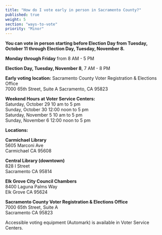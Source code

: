 ```yaml
---
title: "How do I vote early in person in Sacramento County?"
published: true
weight: 5
section: "ways-to-vote"
priority: "Minor"
---
```


**You can vote in person starting before Election Day from Tuesday, October 11 through Election Day, Tuesday, November 8.**  

**Monday through Friday** from 8 AM - 5 PM  

**Election Day, Tuesday, November 8**, 7 AM - 8 PM  

**Early voting location:** Sacramento County Voter Registration & Elections Office  
7000 65th Street, Suite A Sacramento, CA 95823  

**Weekend Hours at Voter Service Centers:**  
  Saturday, October 29 	10 am to 5 pm  
  Sunday, October 30		12:00 noon to 5 pm  
  Saturday, November 5		10 am to 5 pm  
  Sunday, November 6		12:00 noon to 5 pm  

**Locations:**  

**Carmichael Library**  
5605 Marconi Ave  
Carmichael CA 95608  

**Central Library (downtown)**  
828 I Street  
Sacramento CA 95814  

**Elk Grove City Council Chambers**  
8400 Laguna Palms Way  
Elk Grove CA  95624  

**Sacramento County Voter Registration & Elections Office**  
7000 65th Street, Suite A  
Sacramento CA  95823  

Accessible voting equipment (Automark) is available in Voter Service Centers.  
